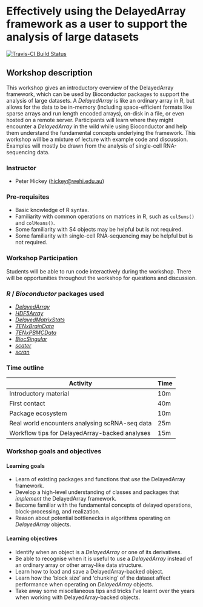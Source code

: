 
<!-- README.md is generated from README.Rmd. Please edit that file -->

# Effectively using the DelayedArray framework as a user to support the analysis of large datasets

[![Travis-CI Build
Status](https://travis-ci.org/PeteHaitch/BioC2019_DelayedArray_workshop.svg?branch=master)](https://travis-ci.org/PeteHaitch/BioC2019_DelayedArray_workshop)

## Workshop description

This workshop gives an introductory overview of the DelayedArray
framework, which can be used by Bioconductor packages to support the
analysis of large datasets. A *DelayedArray* is like an ordinary array
in R, but allows for the data to be in-memory (including space-efficient
formats like sparse arrays and run length encoded arrays), on-disk in a
file, or even hosted on a remote server. Participants will learn where
they might encounter a *DelayedArray* in the wild while using
Bioconductor and help them understand the fundamental concepts
underlying the framework. This workshop will be a mixture of lecture
with example code and discussion. Examples will mostly be drawn from the
analysis of single-cell RNA-sequencing data.

### Instructor

  - Peter Hickey (<hickey@wehi.edu.au>)

### Pre-requisites

  - Basic knowledge of R syntax.
  - Familiarity with common operations on matrices in R, such as
    `colSums()` and `colMeans()`.
  - Some familiarity with S4 objects may be helpful but is not required.
  - Some familiarity with single-cell RNA-sequencing may be helpful but
    is not required.

### Workshop Participation

Students will be able to run code interactively during the workshop.
There will be opportunities throughout the workshop for questions and
discussion.

### *R* / *Bioconductor* packages used

  - *[DelayedArray](https://bioconductor.org/packages/3.9/DelayedArray)*
  - *[HDF5Array](https://bioconductor.org/packages/3.9/HDF5Array)*
  - *[DelayedMatrixStats](https://bioconductor.org/packages/3.9/DelayedMatrixStats)*
  - *[TENxBrainData](https://bioconductor.org/packages/3.9/TENxBrainData)*
  - *[TENxPBMCData](https://bioconductor.org/packages/3.9/TENxPBMCData)*
  - *[BiocSingular](https://bioconductor.org/packages/3.9/BiocSingular)*
  - *[scater](https://bioconductor.org/packages/3.9/scater)*
  - *[scran](https://bioconductor.org/packages/3.9/scran)*

### Time outline

| Activity                                       | Time |
| ---------------------------------------------- | ---- |
| Introductory material                          | 10m  |
| First contact                                  | 40m  |
| Package ecosystem                              | 10m  |
| Real world encounters analysing scRNA-seq data | 25m  |
| Workflow tips for DelayedArray-backed analyses | 15m  |

### Workshop goals and objectives

#### Learning goals

  - Learn of existing packages and functions that *use* the DelayedArray
    framework.
  - Develop a high-level understanding of classes and packages that
    *implement* the DelayedArray framework.
  - Become familiar with the fundamental concepts of delayed operations,
    block-processing, and realization.
  - Reason about potential bottlenecks in algorithms operating on
    *DelayedArray* objects.

#### Learning objectives

  - Identify when an object is a *DelayedArray* or one of its
    derivatives.
  - Be able to recognise when it is useful to use a *DelayedArray*
    instead of an ordinary array or other array-like data structure.
  - Learn how to load and save a DelayedArray-backed object.
  - Learn how the ‘block size’ and ‘chunking’ of the dataset affect
    performance when operating on *DelayedArray* objects.
  - Take away some miscellaneous tips and tricks I’ve learnt over the
    years when working with DelayedArray-backed objects.
